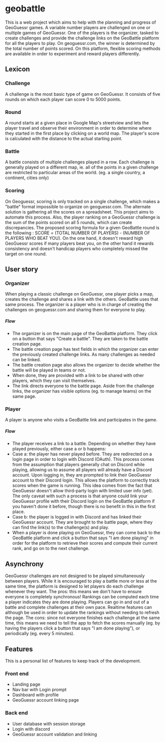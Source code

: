 # geobattle
This is a web project which aims to help with the planning and progress of GeoGuessr games.
A variable number players are challenged on one or multiple games of GeoGuessr. One of the players is the organizer, tasked to create challenges and provide the challenge links on the GeoBattle platform for all the players to play. On geoguessr.com, the winner is determined by the total number of points scored. On this platform, flexible scoring methods are available in order to experiment and reward players differently.

## Lexicon
### Challenge
A challenge is the most basic type of game on GeoGuessr. It consists of five rounds on which each player can score 0 to 5000 points.
### Round
A round starts at a given place in Google Map's streetview and lets the player travel and observe their environment in order to determine where they started in the first place by clicking on a world map. The player's score is calculated with the distance to the actual starting point.
### Battle
A battle consists of multiple challenges played in a row. Each challenge is generally played on a different map, ie. all of the points in a given challenge are restricted to particular areas of the world. (eg. a single country, a continent, cities only)
### Scoring
On Geoguessr, scoring is only tracked on a single challenge, which makes a "battle" format impossible to organize on geoguessr.com. The alternate solution is gathering all the scores on a spreadsheet. This project aims to automate this process. Also, the player ranking on a GeoGuessr challenge is the sum of the points scored on all 5 rounds, which can create discrepancies.
The proposed scoring formula for a given GeoBattle round is the following : SCORE = (TOTAL NUMBER OF PLAYERS) - (NUMBER OF PLAYERS WHO BEAT YOU). On the one hand, it doesn't reward high GeoGuessr scores if many players beat you, on the other hand it rewards consistency and doesn't handicap players who completely missed the target on one round.

## User story
### Organizer
When playing a classic challenge on GeoGuessr, one player picks a map, creates the challenge and shares a link with the others. GeoBattle uses that same process.
The organizer is a player who is in charge of creating the challenges on geoguessr.com and sharing them for everyone to play.
##### Flow 
- The organizer is on the main page of the GeoBattle platform. They click on a button that says "Create a battle". They are taken to the battle creation page.
- The battle creation page has text fields in which the organizer can enter the previously created challenge links. As many challenges as needed can be linked.
- The battle creation page also allows the organizer to decide whether the battle will be played in teams or not.
- When done, they are provided with a link to be shared with other players, which they can visit themselves.
- The link directs everyone to the battle page. Aside from the challenge links, the organizer has visible options (eg. to manage teams) on the same page.

### Player
A player is anyone who visits a GeoBattle link and participates in the game.
##### Flow 
- The player receives a link to a battle. Depending on whether they have played previously, either case a or b happens:
- Case a: the player has never played before. They are redirected on a login page in order to login with Discord (OAuth). This process comes from the assumption that players generally chat on Discord while playing, allowing us to assume all players will already have a Discord account. Upon logging in, they are prompted to link their GeoGuessr account to their Discord login. This allows the platform to correctly track scores when the game is running. This idea comes from the fact that GeoGuessr doesn't allow third-party login with limited user info (yet). The only caveat with such a process is that anyone could link your GeoGuessr profile with their Discord login on the GeoBattle platform if you haven't done it before, though there is no benefit in this in the first place.
- Case b: the player is logged in with Discord and has linked their GeoGuessr account. They are brought to the battle page, where they can find the link(s) to the challenge(s) and play.
- When a player is done playing on GeoGuessr, they can come back to the GeoBattle platform and click a button that says "I am done playing" in order for the platform to retrieve their scores and compute their current rank, and go on to the next challenge.

## Asynchrony
GeoGuessr challenges are not designed to be played simultaneously between players. While it is encouraged to play a battle more or less at the same time, the platform is designed to let players do each challenge whenever they want.
The pros: this means we don't have to ensure everyone is completely synchronous! Rankings can be computed each time a player indicates they are done playing. Players can go in and out of a battle and complete challenges at their own pace.
Realtime features can although be used in order to update the rankings without needing to refresh the page.
The cons: since not everyone finishes each challenge at the same time, this means we need to tell the app to fetch the scores manually (eg. by having the players click a button that says "I am done playing"), or periodically (eg. every 5 minutes).


## Features
This is a personal list of features to keep track of the development.
### Front end
- Landing page
- Nav bar with Login prompt
- Dashboard with profile
- GeoGuessr account linking page

### Back end
- User database with session storage
- Login with discord
- GeoGuessr account validation and linking
